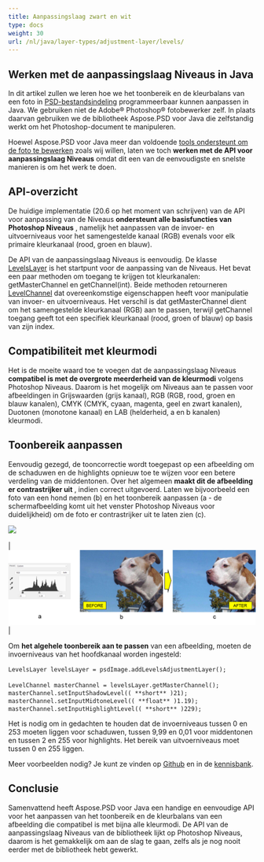 ```yaml
---
title: Aanpassingslaag zwart en wit
type: docs
weight: 30
url: /nl/java/layer-types/adjustment-layer/levels/
---
```


## Werken met de aanpassingslaag Niveaus in Java

In dit artikel zullen we leren hoe we het toonbereik en de kleurbalans van een foto in [PSD-bestandsindeling](/psd/nl/java/psd-format/) programmeerbaar kunnen aanpassen in Java. We gebruiken niet de Adobe® Photoshop® fotobewerker zelf. In plaats daarvan gebruiken we de bibliotheek Aspose.PSD voor Java die zelfstandig werkt om het Photoshop-document te manipuleren.

Hoewel Aspose.PSD voor Java meer dan voldoende [tools ondersteunt om de foto te bewerken](/psd/nl/java/manipulating-images/) zoals wij willen, laten we toch **werken met de API voor aanpassingslaag Niveaus** omdat dit een van de eenvoudigste en snelste manieren is om het werk te doen.

## API-overzicht

De huidige implementatie (20.6 op het moment van schrijven) van de API voor aanpassing van de Niveaus **ondersteunt alle basisfuncties van Photoshop Niveaus** , namelijk het aanpassen van de invoer- en uitvoerniveaus voor het samengestelde kanaal (RGB) evenals voor elk primaire kleurkanaal (rood, groen en blauw).

De API van de aanpassingslaag Niveaus is eenvoudig. De klasse [LevelsLayer](https://reference.aspose.com/psd/java/com.aspose.psd.fileformats.psd.layers.adjustmentlayers/LevelsLayer) is het startpunt voor de aanpassing van de Niveaus. Het bevat een paar methoden om toegang te krijgen tot kleurkanalen: getMasterChannel en getChannel(int). Beide methoden retourneren [LevelChannel](https://reference.aspose.com/psd/java/com.aspose.psd.fileformats.psd.layers.layerresources/LevelChannel) dat overeenkomstige eigenschappen heeft voor manipulatie van invoer- en uitvoerniveaus. Het verschil is dat getMasterChannel dient om het samengestelde kleurkanaal (RGB) aan te passen, terwijl getChannel toegang geeft tot een specifiek kleurkanaal (rood, groen of blauw) op basis van zijn index.

## Compatibiliteit met kleurmodi

Het is de moeite waard toe te voegen dat de aanpassingslaag Niveaus **compatibel is met de overgrote meerderheid van de kleurmodi** volgens Photoshop Niveaus. Daarom is het mogelijk om Niveaus aan te passen voor afbeeldingen in Grijswaarden (grijs kanaal), RGB (RGB, rood, groen en blauw kanalen), CMYK (CMYK, cyaan, magenta, geel en zwart kanalen), Duotonen (monotone kanaal) en LAB (helderheid, a en b kanalen) kleurmodi.

## Toonbereik aanpassen

Eenvoudig gezegd, de tooncorrectie wordt toegepast op een afbeelding om de schaduwen en de highlights opnieuw toe te wijzen voor een betere verdeling van de middentonen. Over het algemeen **maakt dit de afbeelding er contrastrijker uit** , indien correct uitgevoerd. Laten we bijvoorbeeld een foto van een hond nemen (b) en het toonbereik aanpassen (a - de schermafbeelding komt uit het venster Photoshop Niveaus voor duidelijkheid) om de foto er contrastrijker uit te laten zien (c).

![](RackMultipart20200821-4-1x13l6z_html_8fc7fa6738d8d302.png)

|![Niveaus Laag Figuur 1](levels-adjustment-figure-1.png)|

Om **het algehele toonbereik aan te passen** van een afbeelding, moeten de invoerniveaus van het hoofdkanaal worden ingesteld:

    LevelsLayer levelsLayer = psdImage.addLevelsAdjustmentLayer();

    LevelChannel masterChannel = levelsLayer.getMasterChannel();
    masterChannel.setInputShadowLevel(( **short** )21);
    masterChannel.setInputMidtoneLevel(( **float** )1.19);
    masterChannel.setInputHighlightLevel(( **short** )229);

Het is nodig om in gedachten te houden dat de invoerniveaus tussen 0 en 253 moeten liggen voor schaduwen, tussen 9,99 en 0,01 voor middentonen en tussen 2 en 255 voor highlights. Het bereik van uitvoerniveaus moet tussen 0 en 255 liggen.

Meer voorbeelden nodig? Je kunt ze vinden op [Github](https://github.com/aspose-psd/Aspose.PSD-for-Java) en in de [kennisbank](https://docs.aspose.com/display/psdjava/Manipulating+Photoshop+Formats#ManipulatingPhotoshopFormats-AddLevelAdjustmentLayers).

## Conclusie

Samenvattend heeft Aspose.PSD voor Java een handige en eenvoudige API voor het aanpassen van het toonbereik en de kleurbalans van een afbeelding die compatibel is met bijna alle kleurmodi. De API van de aanpassingslaag Niveaus van de bibliotheek lijkt op Photoshop Niveaus, daarom is het gemakkelijk om aan de slag te gaan, zelfs als je nog nooit eerder met de bibliotheek hebt gewerkt.

